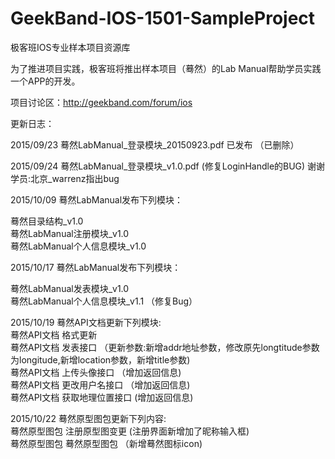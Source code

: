 # GeekBand-IOS-1501-SampleProject
极客班IOS专业样本项目资源库

为了推进项目实践，极客班将推出样本项目（蓦然）的Lab Manual帮助学员实践一个APP的开发。

项目讨论区：http://geekband.com/forum/ios

更新日志：

2015/09/23 蓦然LabManual_登录模块_20150923.pdf 已发布 （已删除）

2015/09/24 蓦然LabManual_登录模块_v1.0.pdf (修复LoginHandle的BUG) 谢谢学员:北京_warrenz指出bug

2015/10/09 蓦然LabManual发布下列模块： 

蓦然目录结构_v1.0   
蓦然LabManual注册模块_v1.0   
蓦然LabManual个人信息模块_v1.0   

2015/10/17 蓦然LabManual发布下列模块： 

蓦然LabManual发表模块_v1.0   
蓦然LabManual个人信息模块_v1.1 （修复Bug）

2015/10/19 蓦然API文档更新下列模块:  
蓦然API文档   格式更新  
蓦然API文档   发表接口 （更新参数:新增addr地址参数，修改原先longtitude参数为longitude,新增location参数，新增title参数)  
蓦然API文档   上传头像接口 （增加返回信息)  
蓦然API文档   更改用户名接口 （增加返回信息)   
蓦然API文档   获取地理位置接口 (增加返回信息)  


2015/10/22 蓦然原型图包更新下列内容:  
蓦然原型图包  注册原型图变更 (注册界面新增加了昵称输入框)  
蓦然原型图包  蓦然原型图包 （新增蓦然图标icon)  

